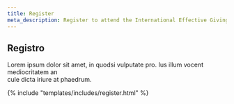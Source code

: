 ```yaml
---
title: Register
meta_description: Register to attend the International Effective Giving Day online event on November 30, 2020
---
```


<section>
	<div class="container">
		<div class="row">
			<div class="col-12">
				<div class="section-title-header text-center">
					<h1 class="section-title wow fadeInUp" data-wow-delay="0.2s">Registro</h1>
					<p class="wow fadeInDown" data-wow-delay="0.2s">Lorem ipsum dolor sit amet, in quodsi vulputate pro. Ius illum vocent mediocritatem an <br> cule dicta iriure at phaedrum.</p>
				</div>
			</div>
		</div>
		<div class="row justify-content-center">
			<div class="col-lg-8 col-md-12 col-xs-12">
				{% include "templates/includes/register.html" %}
			</div>
		</div>
	</div>
</section>
